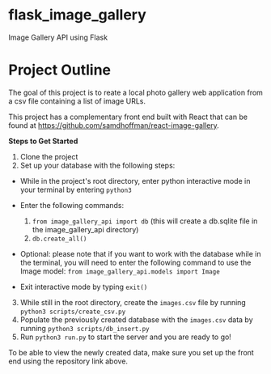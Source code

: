 # flask_image_gallery
Image Gallery API using Flask

# Project Outline
The goal of this project is to reate a local photo gallery web application from a csv file containing a list of image URLs.

This project has a complementary front end built with React that can be found at https://github.com/samdhoffman/react-image-gallery.

**Steps to Get Started**
1. Clone the project
2. Set up your database with the following steps:
  * While in the project's root directory, enter python interactive mode in your terminal by entering `python3`
  * Enter the following commands:
    1. `from image_gallery_api import db` (this will create a db.sqlite file in the image_gallery_api directory)
    2. `db.create_all()`
   
  * Optional: please note that if you want to work with the database while in the terminal, you will need to enter the following command to use the Image model:
   `from image_gallery_api.models import Image`
  * Exit interactive mode by typing `exit()`
  
3. While still in the root directory, create the `images.csv` file by running `python3 scripts/create_csv.py`
4. Populate the previously created database with the `images.csv` data by running `python3 scripts/db_insert.py`
5. Run `python3 run.py` to start the server and you are ready to go!

To be able to view the newly created data, make sure you set up the front end using the repository link above.
